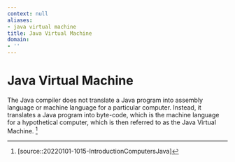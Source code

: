 ```yaml
---
context: null
aliases:
- java virtual machine
title: Java Virtual Machine
domain:
- ''
---
```


# Java Virtual Machine

The Java compiler does not translate a Java program into assembly language or machine language for a particular computer. Instead, it translates a Java program into byte-code, which is the machine language for a hypothetical computer, which is then referred to as the Java Virtual Machine. [^1]

[^1]: [source::20220101-1015-IntroductionComputersJava]
